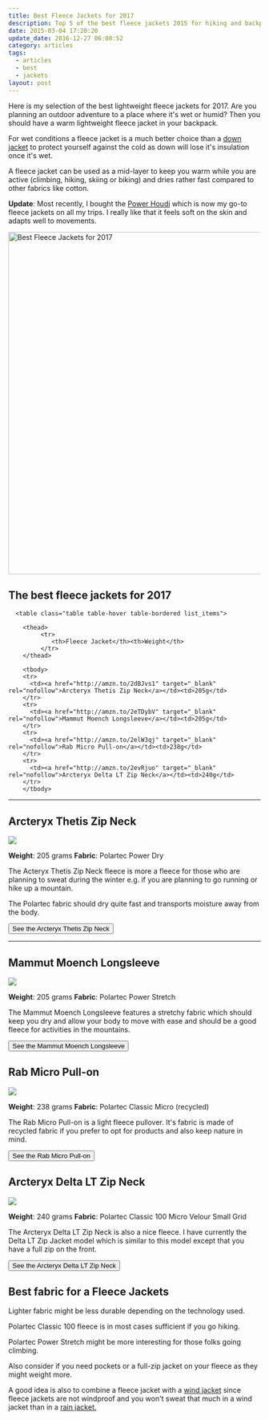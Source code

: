 ```yaml
---
title: Best Fleece Jackets for 2017
description: Top 5 of the best fleece jackets 2015 for hiking and backpacking
date: 2015-03-04 17:20:20
update_date: 2016-12-27 06:00:52
category: articles
tags:
  - articles
  - best
  - jackets
layout: post
---
```

Here is my selection of the best lightweight fleece jackets for 2017.  Are you planning an outdoor adventure to a place where it's wet or humid? Then you should have a warm lightweight fleece jacket in your backpack.

For wet conditions a fleece jacket is a much better choice than a [down jacket](http://www.hikeventures.com/best-down-jackets/) to protect yourself against the cold as down will lose it's insulation once it's wet.

A fleece jacket can be used as a mid-layer to keep you warm while you are active (climbing, hiking, skiing or biking) and dries rather fast compared to other fabrics like cotton.

**Update**: Most recently, I bought the [Power Houdi](http://www.avantlink.com/click.php?tt=cl&mi=10060&pw=150351&url=https%3A%2F%2Fwww.backcountry.com%2Fhoudini-power-houdi-full-zip-hooded-fleece-sweatshirt-mens) which is now my go-to fleece jackets on all my trips. I really like that it feels soft on the skin and adapts well to movements.

<a data-flickr-embed="true"  href="https://www.flickr.com/photos/90204224@N07/30599065514/in/photolist-NBWd85-NBWdpC-PGnS2B-NBWekf-PDJ1Eh-Dv2uSF-E1hZc9-EjbrxT-EgXSbQ-tg14Q2-t3DXr8-t2MuH9-t2LbQW-sdZym3-sec6c8-taL9R1-sTru6W-sTq9hY-sTrvww-sTy6fR-sebeM6-taZSRR-sTpojY-sebpWz-t8FgSm-t8Fenm-sTxnjB-t8FiiN-sTy6CV-t8F1NU-tb1bye-sTxzdB-sTr9gW-tb3Ehx-sdZRVb-sTri2G-taL1TN-sTq5Jq-tb1DEP-sTrrNj-se19pJ-sTy5sZ-sTrwSs-sTrseQ-rbRFq6-pUo8mD-pUdSgn-pBY4wH-pUoXBr-pC1VP1" title="Best Fleece Jackets for 2017"><img src="https://c3.staticflickr.com/6/5609/30599065514_5e5ff0a8cd_b.jpg" width="1024" height="683" alt="Best Fleece Jackets for 2017"></a><script async src="//embedr.flickr.com/assets/client-code.js" charset="utf-8"></script>

<h2>The best fleece jackets for 2017</h2>

<div class="table-responsive">

      <table class="table table-hover table-bordered list_items">

        <thead>
             <tr>
                <th>Fleece Jacket</th><th>Weight</th>
             </tr>
        </thead>

        <tbody>
        <tr>
          <td><a href="http://amzn.to/2dBJvs1" target="_blank" rel="nofollow">Arcteryx Thetis Zip Neck</a></td><td>205g</td>
        </tr>
        <tr>
          <td><a href="http://amzn.to/2eTDybV" target="_blank" rel="nofollow">Mammut Moench Longsleeve</a></td><td>205g</td>
        </tr>
        <tr>
          <td><a href="http://amzn.to/2elW3qj" target="_blank" rel="nofollow">Rab Micro Pull-on</a></td><td>238g</td>
        </tr>
        <tr>
          <td><a href="http://amzn.to/2evRjuo" target="_blank" rel="nofollow">Arcteryx Delta LT Zip Neck</a></td><td>240g</td>
        </tr>
        </tbody>
  </table>
</div>

<!--more-->

<hr>

## Arcteryx Thetis Zip Neck

<a rel="nofollow" target="_blank"  href="https://www.amazon.com/gp/product/B0163W9AWC/ref=as_li_tl?ie=UTF8&camp=1789&creative=9325&creativeASIN=B0163W9AWC&linkCode=as2&tag=hikeve-20&linkId=f8a2386d718c8a3ba9783d46dcbbb594"><img border="0" src="//ws-na.amazon-adsystem.com/widgets/q?_encoding=UTF8&MarketPlace=US&ASIN=B0163W9AWC&ServiceVersion=20070822&ID=AsinImage&WS=1&Format=_SL250_&tag=hikeve-20" ></a><img src="//ir-na.amazon-adsystem.com/e/ir?t=hikeve-20&l=am2&o=1&a=B0163W9AWC" width="1" height="1" border="0" alt="" style="border:none !important; margin:0px !important;" />

**Weight**: 205 grams
**Fabric**: Polartec Power Dry

The Acteryx Thetis Zip Neck fleece is more a fleece for those who are planning to sweat during the winter e.g. if you are planning to go running or hike up a mountain.

The Polartec fabric should dry quite fast and transports moisture away from the body.

<a href="http://www.amazon.com/gp/product/B00GW7XOMQ/ref=as_li_tl?ie=UTF8&camp=1789&creative=9325&creativeASIN=B00GW7XOMQ&linkCode=as2&tag=hikeve-20&linkId=KYPIGZUYHRQY4JNT" rel="nofollow"><button class="btn btn-danger">See the Arcteryx Thetis Zip Neck</button></a>

<hr>

## Mammut Moench Longsleeve

<a rel="nofollow" target="_blank"  href="https://www.amazon.com/gp/product/B00VAT8VYC/ref=as_li_tl?ie=UTF8&camp=1789&creative=9325&creativeASIN=B00VAT8VYC&linkCode=as2&tag=hikeve-20&linkId=58df6b23ecb6c70601ff7370daa39c2f"><img border="0" src="//ws-na.amazon-adsystem.com/widgets/q?_encoding=UTF8&MarketPlace=US&ASIN=B00VAT8VYC&ServiceVersion=20070822&ID=AsinImage&WS=1&Format=_SL250_&tag=hikeve-20" ></a><img src="//ir-na.amazon-adsystem.com/e/ir?t=hikeve-20&l=am2&o=1&a=B00VAT8VYC" width="1" height="1" border="0" alt="" style="border:none !important; margin:0px !important;" />

**Weight**: 205 grams
**Fabric**: Polartec Power Stretch

The Mammut Moench Longsleeve features a stretchy fabric which should keep you dry and allow your body to move with ease and should be a good fleece for activities in the mountains.

<a href="http://www.amazon.com/gp/product/B005JWKXC4/ref=as_li_tl?ie=UTF8&camp=1789&creative=9325&creativeASIN=B005JWKXC4&linkCode=as2&tag=hikeve-20&linkId=AM7UMWDALROAZGHE" rel="nofollow"><button class="btn btn-danger">See the Mammut Moench Longsleeve</button></a>

## Rab Micro Pull-on

<a rel="nofollow" target="_blank"  href="https://www.amazon.com/gp/product/B00MVV254U/ref=as_li_tl?ie=UTF8&camp=1789&creative=9325&creativeASIN=B00MVV254U&linkCode=as2&tag=hikeve-20&linkId=ad7e26f8f0efd5e79eee53571e750d7f"><img border="0" src="//ws-na.amazon-adsystem.com/widgets/q?_encoding=UTF8&MarketPlace=US&ASIN=B00MVV254U&ServiceVersion=20070822&ID=AsinImage&WS=1&Format=_SL250_&tag=hikeve-20" ></a><img src="//ir-na.amazon-adsystem.com/e/ir?t=hikeve-20&l=am2&o=1&a=B00MVV254U" width="1" height="1" border="0" alt="" style="border:none !important; margin:0px !important;" />

**Weight**: 238 grams
**Fabric**: Polartec Classic Micro (recycled)

The Rab Micro Pull-on is a light fleece pullover. It's fabric is made of recycled fabric if you prefer to opt for products and also keep nature in mind.

<a href="http://www.amazon.com/gp/product/B00MVV2BDK/ref=as_li_tl?ie=UTF8&camp=1789&creative=9325&creativeASIN=B00MVV2BDK&linkCode=as2&tag=hikeve-20&linkId=O35AIPYX5EH2BEVJ" rel="nofollow"><button class="btn btn-danger">See the Rab Micro Pull-on</button></a>

## Arcteryx Delta LT Zip Neck

<a rel="nofollow" target="_blank"  href="https://www.amazon.com/gp/product/B00PI0OE36/ref=as_li_tl?ie=UTF8&camp=1789&creative=9325&creativeASIN=B00PI0OE36&linkCode=as2&tag=hikeve-20&linkId=48a9340a78663ac058ee0fb7f40da06f"><img border="0" src="//ws-na.amazon-adsystem.com/widgets/q?_encoding=UTF8&MarketPlace=US&ASIN=B00PI0OE36&ServiceVersion=20070822&ID=AsinImage&WS=1&Format=_SL250_&tag=hikeve-20" ></a><img src="//ir-na.amazon-adsystem.com/e/ir?t=hikeve-20&l=am2&o=1&a=B00PI0OE36" width="1" height="1" border="0" alt="" style="border:none !important; margin:0px !important;" />

**Weight**: 240 grams
**Fabric**: Polartec Classic 100 Micro Velour Small Grid

The Arcteryx Delta LT Zip Neck is also a nice fleece. I have currently the Delta LT Zip Jacket model which is similar to this model except that you have a full zip on the front.

<a href="http://www.amazon.com/gp/product/B00GW7ZQG8/ref=as_li_tl?ie=UTF8&camp=1789&creative=9325&creativeASIN=B00GW7ZQG8&linkCode=as2&tag=hikeve-20&linkId=TWGUKPE3JX4IKWXK" rel="nofollow"><button class="btn btn-danger">See the Arcteryx Delta LT Zip Neck</button></a>

## Best fabric for a Fleece Jackets

Lighter fabric might be less durable depending on the technology used.

Polartec Classic 100 fleece is in most cases sufficient if you go hiking.

Polartec Power Stretch might be more interesting for those folks going climbing.

Also consider if you need pockets or a full-zip jacket on your fleece as they might weight more.

A good idea is also to combine a fleece jacket with a [wind jacket](http://www.hikeventures.com/best-windjackets/) since fleece jackets are not windproof and you won't sweat that much in a wind jacket than in a [rain jacket.](http://www.hikeventures.com/rain-jackets-2017/)
